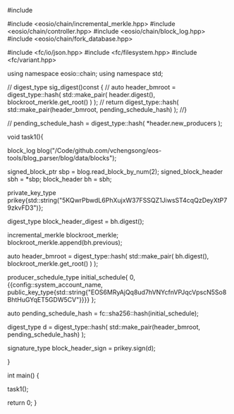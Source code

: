 #include <iostream>

#include <eosio/chain/incremental_merkle.hpp>
#include <eosio/chain/controller.hpp>
#include <eosio/chain/block_log.hpp>
#include <eosio/chain/fork_database.hpp>


#include <fc/io/json.hpp>
#include <fc/filesystem.hpp>
#include <fc/variant.hpp>



using namespace eosio::chain;
using namespace std;



// digest_type   sig_digest()const {
//   auto header_bmroot = digest_type::hash( std::make_pair( header.digest(), blockroot_merkle.get_root() ) );
//   return digest_type::hash( std::make_pair(header_bmroot, pending_schedule_hash) );
//}


// pending_schedule_hash    = digest_type::hash( *header.new_producers );











void task1(){

   block_log blog("/Code/github.com/vchengsong/eos-tools/blog_parser/blog/data/blocks");

   signed_block_ptr     sbp = blog.read_block_by_num(2);
   signed_block_header  sbh = *sbp;
   block_header         bh = sbh;


   private_key_type     prikey{std::string("5KQwrPbwdL6PhXujxW37FSSQZ1JiwsST4cqQzDeyXtP79zkvFD3")};

   digest_type          block_header_digest = bh.digest();


   incremental_merkle                blockroot_merkle;
   blockroot_merkle.append(bh.previous);


   auto header_bmroot = digest_type::hash( std::make_pair( bh.digest(), blockroot_merkle.get_root() ) );


   producer_schedule_type initial_schedule{ 0, {{config::system_account_name, public_key_type{std::string{"EOS6MRyAjQq8ud7hVNYcfnVPJqcVpscN5So8BhtHuGYqET5GDW5CV"}}}} };

   auto pending_schedule_hash = fc::sha256::hash(initial_schedule);

   digest_type d =  digest_type::hash( std::make_pair(header_bmroot, pending_schedule_hash) );



   signature_type       block_header_sign   = prikey.sign(d);

}



int main() {

   task1();



   return 0;
}


